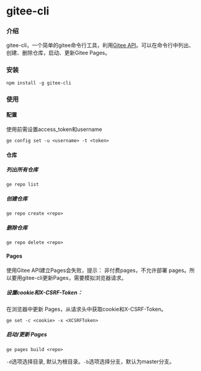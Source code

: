 # gitee-cli
### 介绍
gitee-cli，一个简单的gitee命令行工具，利用[Gitee API](https://gitee.com/api/v5/swagger)。可以在命令行中列出、创建、删除仓库，启动、更新Gitee Pages。
### 安装
`npm install -g gitee-cli`
### 使用
#### 配置
使用前需设置access_token和username

`ge config set -u <username> -t <token>`
#### 仓库
##### 列出所有仓库
`ge repo list`
##### 创建仓库
`ge repo create <repo>`
##### 删除仓库
`ge repo delete <repo>`
#### Pages
使用Gitee API建立Pages会失败，提示： 非付费pages，不允许部署 pages。所以要用gitee-cli更新Pages，需要模拟浏览器请求。
##### 设置cookie和X-CSRF-Token：
在浏览器中更新 Pages，从请求头中获取cookie和X-CSRF-Token。

`ge set -c <cookie> -x <XCSRFToken>`
##### 启动/更新 Pages
`ge pages build <repo>`

`-d`选项选择目录, 默认为根目录。`-b`选项选择分支，默认为master分支。